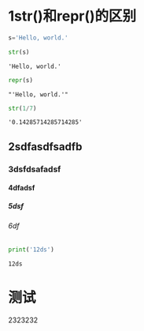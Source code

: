 
# 1str()和repr()的区别


```python
s='Hello, world.'
```


```python
str(s)
```




    'Hello, world.'




```python
repr(s)
```




    "'Hello, world.'"




```python
str(1/7)
```




    '0.14285714285714285'



## 2sdfasdfsadfb

### 3dsfdsafadsf

####  4dfadsf

##### 5dsf

###### 6df


```python
print('12ds')
```

    12ds
    

# 测试

2323232
